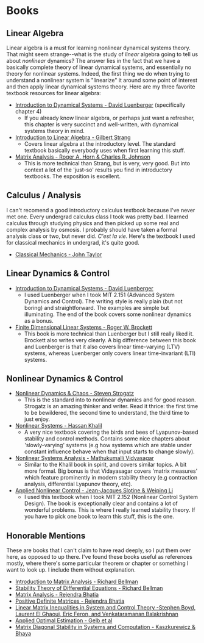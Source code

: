 # Books

## Linear Algebra 

Linear algebra is a must for learning nonlinear dynamical systems theory. That might seem strange--what is the study of *linear* algebra going to tell us about *nonlinear* dynamics? The answer lies in the fact that we have a basically complete theory of linear dynamical systems, and essentially no theory for nonlinear systems. Indeed, the first thing we do when trying to understand a nonlinear system is  "linearize" it around some point of interest and then apply linear dynamical systems theory. Here are my three favorite textbook resources for linear algebra:

* [Introduction to Dynamical Systems - David Luenberger](https://www.amazon.com/Introduction-Dynamic-Systems-David-Luenberger/dp/0471025941) (specifically chapter 4)
  * If you already know linear algebra, or perhaps just want a refresher, this chapter is very succinct and well-written, with dynamical systems theory in mind. 
* [Introduction to Linear Algebra - Gilbert Strang](https://www.amazon.com/Introduction-Linear-Algebra-Gilbert-Strang/dp/0980232775/ref=sr_1_1?dchild=1&keywords=Linear+Algebra+-+Gilbert+Strang&qid=1599086644&s=books&sr=1-1)
  * Covers linear algebra at the introductory level. The standard textbook basically everybody uses when first learning this stuff.
* [Matrix Analysis - Roger A. Horn & Charles R. Johnson](https://www.amazon.com/Matrix-Analysis-Second-Roger-Horn/dp/0521548233/ref=sr_1_1?dchild=1&keywords=Matrix+Analysis+-+Horn+%26+Johnson&qid=1599086674&s=books&sr=1-1)
  * This is more technical than Strang, but is very, very good. But into context a lot of the 'just-so' results you find in introductory textbooks. The exposition is excellent.

## Calculus / Analysis
I can't recomend a good introductory calculus textbook because I've never met one. Every undergrad calculus class I took was pretty bad. I learned calculus through studying physics and then picked up some real and complex analysis by osmosis. I probably should have taken a formal analysis class or two, but never did. *C'est la vie*. Here's the textbook I used for classical mechanics in undergrad, it's quite good. 

* [Classical Mechanics - John Taylor](https://www.amazon.com/Classical-Mechanics-John-R-Taylor/dp/B003I03F42/ref=sr_1_1?dchild=1&keywords=Classical+Mechanics+-+John+Taylor&qid=1599086845&s=books&sr=1-1)

## Linear Dynamics & Control
* [Introduction to Dynamical Systems - David Luenberger](https://www.amazon.com/Introduction-Dynamic-Systems-David-Luenberger/dp/0471025941)
  * I used Luenberger when I took MIT 2.151 (Advanced System Dynamics and Control). The writing style is really plain (but not boring) and straightforward. The examples are simple but illuminating. The end of the book covers some nonlinear dynamics as a bonus. 
* [Finite Dimensional Linear Systems - Roger W. Brockett](https://www.amazon.com/Dimensional-Systems-Classics-Applied-Mathematics/dp/1611973872)
  * This book is more technical than Luenberger but I still really liked it. Brockett also writes very clearly. A big difference between this book and Luenberger is that it also covers linear time-varying (LTV) systems, whereas Luenberger only covers linear time-invariant (LTI) systems.
  
## Nonlinear Dynamics & Control

* [Nonlinear Dynamics & Chaos - Steven Strogatz](https://www.amazon.com/Nonlinear-Dynamics-Student-Solutions-Manual/dp/0813349109/ref=sr_1_1?dchild=1&keywords=Nonlinear+Dynamics+%26+Chaos+-+Strogatz&qid=1599086968&s=books&sr=1-1)
  * This is the standard into to nonlinear dynamics and for good reason. Strogatz is an amazing thinker and writer. Read it thrice: the first time to be bewildered, the second time to understand, the third time to just enjoy. 
* [Nonlinear Systems - Hassan Khalil](https://www.amazon.com/Nonlinear-Systems-3rd-Hassan-Khalil/dp/0130673897/ref=sr_1_1?dchild=1&keywords=Nonlinear+Systems+-+Khalil&qid=1599087028&s=books&sr=1-1)
  * A very nice textbook covering the birds and bees of Lyapunov-based stability and control methods. Contains some nice chapters about 'slowly-varying' systems (e.g how systems which are stable under constant influence behave when that input starts to change slowly). 
* [Nonlinear Systems Analysis - Mathukumalli Vidyasagar](https://www.amazon.com/Nonlinear-Systems-Analysis-Classics-Mathematics/dp/0898715261)
  * Similar to the Khalil book in spirit, and covers similar topics. A bit more formal. Big bonus is that Vidayasagar covers 'matrix measures' which feature prominently in modern stability theory (e.g contraction analysis, differential Lyapunov theory, etc). 
* [Applied Nonlinear Control - Jean-Jacques Slotine & Weiping Li](https://www.amazon.com/Applied-Nonlinear-Control-Jean-Jacques-Slotine/dp/0130408905/ref=sr_1_1?crid=2ZOZPAPC275O&dchild=1&keywords=applied+nonlinear+control&qid=1599087146&sprefix=applied+nonlinear%2Caps%2C179&sr=8-1)
  * I used this textbook when I took MIT 2.152 (Nonlinear Control System Design). The book is exceptionally clear and contains a lot of wonderful problems. This is where I really learned stability theory. If you have to pick one book to learn this stuff, this is the one. 


## Honorable Mentions
These are books that I can't claim to have read deeply, so I put them over here, as opposed to up there. I've found these books useful as references mostly, where there's some particular theorem or chapter or something I want to look up. I include them without explanation. 

* [Introduction to Matrix Analysis - Richard Bellman](https://www.amazon.com/Introduction-Matrix-Analysis-Richard-Bellman/dp/1258410206/ref=sr_1_1?dchild=1&keywords=Introduction+to+Matrix+Analysis+-+Richard+Bellman&qid=1600357278&sr=8-1)
* [Stability Theory of Differential Equations - Richard Bellman](https://www.amazon.com/Stability-Theory-Differential-Equations-Mathematics/dp/0486462730/ref=sr_1_1?dchild=1&keywords=Stability+Theory+of+Differential+Equations+-+Richard+Bellman&qid=1600357307&sr=8-1)
* [Matrix Analysis - Rejendra Bhatia](https://www.amazon.com/Matrix-Analysis-Graduate-Texts-Mathematics/dp/0387948465/ref=sr_1_1?dchild=1&keywords=Matrix+Analysis+-+Bhatia&qid=1600357329&sr=8-1)
* [Positive Definite Matrices - Rejendra Bhatia](https://www.amazon.com/Positive-Definite-Matrices-Princeton-Mathematics-ebook/dp/B002WJM5SC/ref=sr_1_1?dchild=1&keywords=positive+definite+matrices+-+rajendra+bhatia&qid=1600357493&sr=8-1)
* [Linear Matrix Inequalities in System and Control Theory -Stephen Boyd, Laurent El Ghaoui, Eric Feron, and Venkataramanan Balakrishnan](https://web.stanford.edu/~boyd/lmibook/lmibook.pdf)
* [Applied Optimal Estimation - Gelb et al](https://www.amazon.com/Applied-Optimal-Estimation-MIT-Press/dp/0262570483/ref=sr_1_1?dchild=1&keywords=Applied+Optimal+Estimation+-+Gelb&qid=1600357517&sr=8-1)
* [Matrix Diagonal Stability in Systems and Computation - Kaszkurewicz & Bhaya](https://www.amazon.com/Matrix-Diagonal-Stability-Systems-Computation/dp/1461271053/ref=sr_1_1?dchild=1&keywords=Matrix+Diagonal+Stability+in+Systems+and+Computation+Kaszkurewicz+%26+Bhaya&qid=1600357551&sr=8-1)



